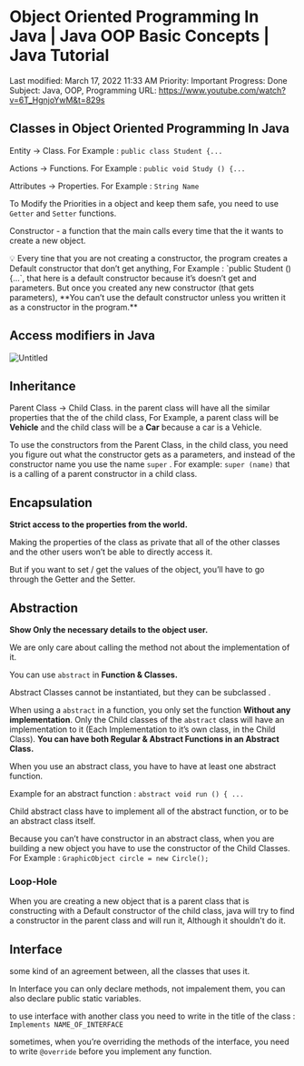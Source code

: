 # Object Oriented Programming In Java | Java OOP Basic Concepts | Java Tutorial

Last modified: March 17, 2022 11:33 AM
Priority: Important
Progress: Done
Subject: Java, OOP, Programming
URL: https://www.youtube.com/watch?v=6T_HgnjoYwM&t=829s

## Classes in Object Oriented Programming In Java

Entity → Class. For Example : `public class Student {...`

Actions → Functions. For Example : `public void Study () {...`

Attributes → Properties. For Example : `String Name`

To Modify the Priorities in a object and keep them safe, you need to use `Getter` and `Setter` functions. 

Constructor - a function that the main calls every time that the it wants to create a new object. 

<aside>
💡 Every tine that you are not creating a constructor, the program creates a Default constructor that don’t get anything, For Example : `public Student () {...`, that here is a default constructor because it’s doesn’t get and parameters. But once you created any new constructor (that gets parameters), **You can’t use the default constructor unless you written it as a constructor in the program.**

</aside>

## Access modifiers in Java

![Untitled](Object%20Oriented%20Programming%20In%20Java%20Java%20OOP%20Basic%204da399924d8b4adb97995bc008e91a79/Untitled.png)

## Inheritance

Parent Class → Child Class. in the parent class will have all the similar properties that the of the child class, For Example, a parent class will be **Vehicle** and the child class will be a **Car** because a car is a Vehicle.   

To use the constructors from the Parent Class, in the child class, you need you figure out what the constructor gets as a parameters, and instead of the constructor name you use the name `super` . For example:  `super (name)` that is a calling of a parent constructor in a child class.

## Encapsulation

**Strict access to the properties from the world.** 

Making the properties of the class as private that all of the other classes and the other users won’t be able to directly access it. 

But if you want to set / get the values of the object, you’ll have to go through the Getter and the Setter.  

## Abstraction

**Show Only the necessary details to the object user.** 

We are only care about calling the method not about the implementation of it. 

You can use `abstract` in **Function & Classes.**

Abstract Classes cannot be instantiated, but they can be subclassed .

When using a `abstract` in a function, you only set the function **Without any implementation**. Only the Child classes of the `abstract` class will have an implementation to it (Each Implementation to it’s own class, in the Child Class). **You can have both Regular & Abstract Functions in an Abstract Class.**

When you use an abstract class, you have to have at least one abstract function.

Example for an abstract function : `abstract void run () { ...`

Child abstract class have to implement all of the abstract function, or to be an abstract class itself.

Because you can’t have constructor in an abstract class, when you are building a new object you have to use the constructor  of the Child Classes. For Example : `GraphicObject circle = new Circle();`

### Loop-Hole

When you are creating a new object that is a parent class that is constructing with a Default constructor of the child class, java will try to find a constructor in the parent class and will run it, Although it shouldn't do it. 

## Interface

some kind of an agreement between, all the classes that uses it.  

In Interface you can only declare methods, not impalement them, you can also declare public static variables. 

to use interface with another class you need to write in the title of the class : `Implements NAME_OF_INTERFACE`

sometimes, when you’re overriding the methods of the interface, you need to write `@override` before you implement any function.